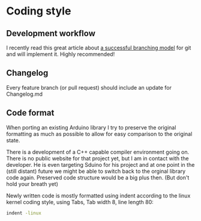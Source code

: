 # Coding style

## Development workflow

I recently read this great article about [a successful branching
model](https://nvie.com/posts/a-successful-git-branching-model/) for git and
will implement it. Highly recommended!


## Changelog

Every feature branch (or pull request) should include an update for
Changelog.md


## Code format

When porting an existing Arduino library I try to preserve the original
formatting as much as possible to allow for easy comparison to the original
state.

There is a development of a C++ capable compiler environment going on. There
is no public website for that project yet, but I am in contact with the
developer. He is even targeting Sduino for his project and at one point in
the (still distant) future we might be able to switch back to the orginal
library code again. Preserved code structure would be a big plus then. (But
don't hold your breath yet)

Newly written code is mostly formatted using indent according to the linux
kernel coding style, using Tabs, Tab width 8, line length 80:

```bash
indent -linux
```
